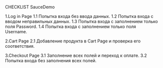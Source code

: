 CHECKLIST SauceDemo

1.Log in Page
1.1 Попытка входа без ввода данных.
1.2 Попытка входа с вводом неправильных данных.
1.3 Попытка входа с заполнением только поля Password.
1.4 Попытка входа с заполнением только поля Username.

2.Cart Page
2.1 Добавление продукта в Cart Page и проверка его соответствия.

3.Checkout Page
3.1 Заполнение всех полей и переход к оплате.
3.2 Попытка входа без заполнения всех полей.
